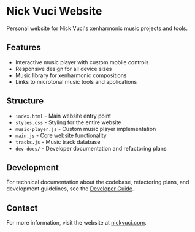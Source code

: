 # Nick Vuci Website

Personal website for Nick Vuci's xenharmonic music projects and tools.

## Features

- Interactive music player with custom mobile controls
- Responsive design for all device sizes
- Music library for xenharmonic compositions
- Links to microtonal music tools and applications

## Structure

- `index.html` - Main website entry point
- `styles.css` - Styling for the entire website
- `music-player.js` - Custom music player implementation
- `main.js` - Core website functionality
- `tracks.js` - Music track database
- `dev-docs/` - Developer documentation and refactoring plans

## Development

For technical documentation about the codebase, refactoring plans, and development guidelines, see the [Developer Guide](dev-docs/DEVELOPER-GUIDE.md).

## Contact

For more information, visit the website at [nickvuci.com](https://nickvuci.com).
